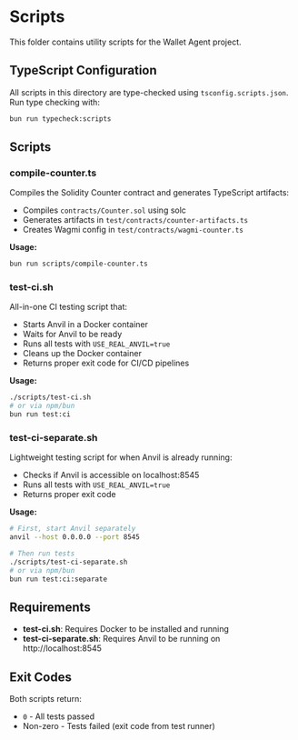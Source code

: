 # Scripts

This folder contains utility scripts for the Wallet Agent project.

## TypeScript Configuration

All scripts in this directory are type-checked using `tsconfig.scripts.json`. Run type checking with:

```bash
bun run typecheck:scripts
```

## Scripts

### compile-counter.ts
Compiles the Solidity Counter contract and generates TypeScript artifacts:
- Compiles `contracts/Counter.sol` using solc
- Generates artifacts in `test/contracts/counter-artifacts.ts`
- Creates Wagmi config in `test/contracts/wagmi-counter.ts`

**Usage:**
```bash
bun run scripts/compile-counter.ts
```

### test-ci.sh
All-in-one CI testing script that:
- Starts Anvil in a Docker container
- Waits for Anvil to be ready
- Runs all tests with `USE_REAL_ANVIL=true`
- Cleans up the Docker container
- Returns proper exit code for CI/CD pipelines

**Usage:**
```bash
./scripts/test-ci.sh
# or via npm/bun
bun run test:ci
```

### test-ci-separate.sh
Lightweight testing script for when Anvil is already running:
- Checks if Anvil is accessible on localhost:8545
- Runs all tests with `USE_REAL_ANVIL=true`
- Returns proper exit code

**Usage:**
```bash
# First, start Anvil separately
anvil --host 0.0.0.0 --port 8545

# Then run tests
./scripts/test-ci-separate.sh
# or via npm/bun
bun run test:ci:separate
```

## Requirements

- **test-ci.sh**: Requires Docker to be installed and running
- **test-ci-separate.sh**: Requires Anvil to be running on http://localhost:8545

## Exit Codes

Both scripts return:
- `0` - All tests passed
- Non-zero - Tests failed (exit code from test runner)